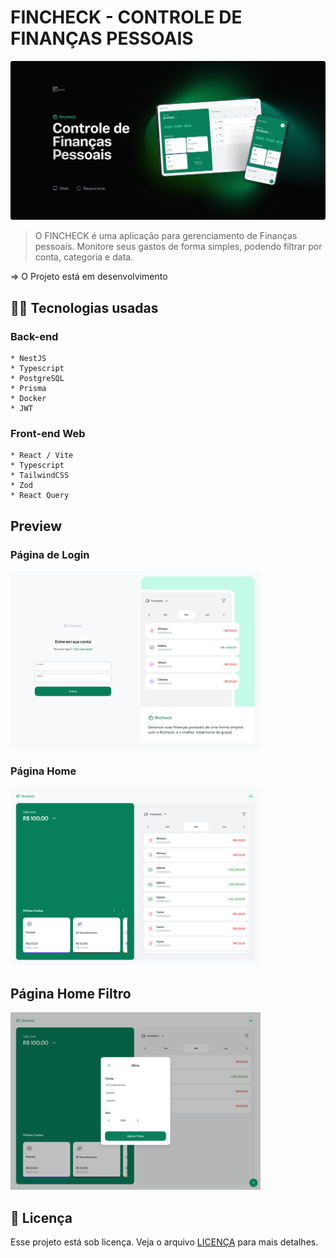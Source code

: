 # FINCHECK - CONTROLE DE FINANÇAS PESSOAIS


<img src="./assets/preview.png" alt="preview">

> O FINCHECK é uma aplicação para gerenciamento de Finanças pessoais. Monitore seus gastos de forma simples, podendo filtrar por conta, categoria e data.

 => O Projeto está em desenvolvimento

## 👩‍💻 Tecnologias usadas
  
  ### Back-end
    * NestJS
    * Typescript
    * PostgreSQL
    * Prisma
    * Docker
    * JWT

  ### Front-end Web

    * React / Vite 
    * Typescript
    * TailwindCSS
    * Zod
    * React Query
    
## Preview

### Página de Login

<img src="./assets/Login.jpg" alt="preview" width="400px">

### Página Home

<img src="./assets/Home1.jpg" alt="preview" width="400px">

## Página Home Filtro

<img src="./assets/Home2.png" alt="preview" width="400px">

## 📝 Licença

Esse projeto está sob licença. Veja o arquivo [LICENÇA](LICENSE.md) para mais detalhes.